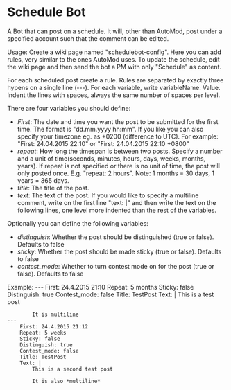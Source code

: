 # Schedule Bot
A Bot that can post on a schedule. It will, other than AutoMod, post under a specified account such that the comment can be edited.

Usage:
Create a wiki page named "schedulebot-config". Here you can add rules, very similar to the ones AutoMod uses.
To update the schedule, edit the wiki page and then send the bot a PM with only "Schedule" as content.

For each scheduled post create a rule. Rules are separated by exactly three hypens on a single line (---). For each variable, write variableName: Value. Indent the lines with spaces, always the same number of spaces per level.

There are four variables you should define:

 * *First*: The date and time you want the post to be submitted for the first time. The format is "dd.mm.yyyy hh:mm". If you like you can also specify your timezone eg. as +0200 (difference to UTC). For example: "First: 24.04.2015 22:10" or "First: 24.04.2015 22:10 +0800"
 * *repeat*: How long the timespan is between two posts. Specify a number and a unit of time(seconds, minutes, hours, days, weeks, months, years). If repeat is not specified or there is no unit of time, the post will only posted once. E.g. "repeat: 2 hours". Note: 1 months = 30 days, 1 years = 365 days.
 * *title*: The title of the post.
 * *text*: The text of the post. If you would like to specify a multiline comment, write on the first line "text: |" and then write the text on the following lines, one level more indented than the rest of the variables.
 
Optionally you can define the following variables:
 * *distinguish*: Whether the post should be distinguished (true or false). Defaults to false
 * *sticky*: Whether the post should be made sticky (true or false). Defaults to false
 * *contest_mode*: Whether to turn contest mode on for the post (true or false). Defaults to false
 
Example:
	---
		First: 24.4.2015 21:10
		Repeat: 5 months
		Sticky: false
		Distinguish: true
		Contest_mode: false
		Title: TestPost
		Text: |
			This is a test post
			
			It is multiline
	---
		First: 24.4.2015 21:12
		Repeat: 5 weeks
		Sticky: false
		Distinguish: true
		Contest_mode: false
		Title: TestPost
		Text: |
			This is a second test post
			
			It is also *multiline*
			